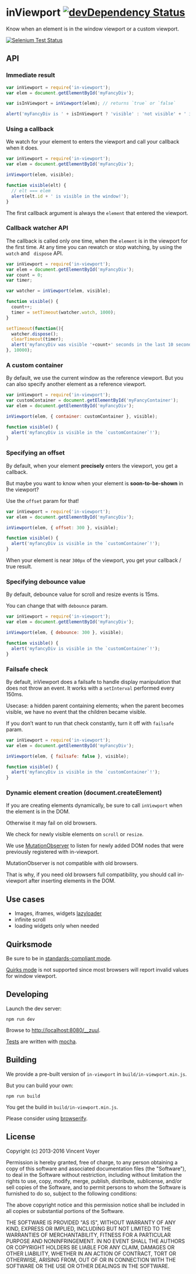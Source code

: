 # inViewport [![devDependency Status](http://img.shields.io/david/dev/vvo/in-viewport.svg?style=flat-square)](https://david-dm.org/vvo/in-viewport#info=devDependencies)

Know when an element is in the window viewport or a custom viewport.

[![Selenium Test Status](https://saucelabs.com/browser-matrix/in-viewportvvo.svg)](https://saucelabs.com/u/in-viewportvvo)

## API

### Immediate result

```js
var inViewport = require('in-viewport');
var elem = document.getElementById('myFancyDiv');

var isInViewport = inViewport(elem); // returns `true` or `false`

alert('myFancyDiv is ' + isInViewport ? 'visible' : 'not visible' + ' in the window');
```

### Using a callback

We watch for your element to enters the viewport and call your callback when it does.

```js
var inViewport = require('in-viewport');
var elem = document.getElementById('myFancyDiv');

inViewport(elem, visible);

function visible(elt) {
  // elt === elem
  alert(elt.id + ' is visible in the window!');
}
```
The first callback argument is always the `element` that entered the viewport.

### Callback watcher API

The callback is called only one time, when the `element` is in the viewport for the first time.
At any time you can rewatch or stop watching, by using the `watch` and ` dispose` API.

```js
var inViewport = require('in-viewport');
var elem = document.getElementById('myFancyDiv');
var count = 0;
var timer;

var watcher = inViewport(elem, visible);

function visible() {
  count++;
  timer = setTimeout(watcher.watch, 1000);
}

setTimeout(function(){
  watcher.dispose();
  clearTimeout(timer);
  alert('myfancyDiv was visible '+count+' seconds in the last 10 seconds!');
}, 10000);
```

### A custom container

By default, we use the current window as the reference viewport.
But you can also specify another element as a reference viewport.

```js
var inViewport = require('in-viewport');
var customContainer = document.getElementById('myFancyContainer');
var elem = document.getElementById('myFancyDiv');

inViewport(elem, { container: customContainer }, visible);

function visible() {
  alert('myfancyDiv is visible in the `customContainer`!');
}
```

### Specifying an offset

By default, when your element **precisely** enters the viewport,
you get a callback.

But maybe you want to know when your element is **soon-to-be-shown** in the viewport?

Use the `offset` param for that!

```js
var inViewport = require('in-viewport');
var elem = document.getElementById('myFancyDiv');

inViewport(elem, { offset: 300 }, visible);

function visible() {
  alert('myfancyDiv is visible in the `customContainer`!');
}
```

When your element is near `300px` of the viewport, you get your callback / true result.

### Specifying debounce value

By default, debounce value for scroll and resize events is 15ms.

You can change that with `debounce` param.

```js
var inViewport = require('in-viewport');
var elem = document.getElementById('myFancyDiv');

inViewport(elem, { debounce: 300 }, visible);

function visible() {
  alert('myfancyDiv is visible in the `customContainer`!');
}
```

### Failsafe check

By default, inViewport does a failsafe to handle display manipulation that does not throw an event. It works with a `setInterval` performed every 150ms.

Usecase: a hidden parent containing elements; when the parent becomes visible, we have no event that the children became visible.

If you don’t want to run that check constantly, turn it off with `failsafe` param.

```js
var inViewport = require('in-viewport');
var elem = document.getElementById('myFancyDiv');

inViewport(elem, { failsafe: false }, visible);

function visible() {
  alert('myfancyDiv is visible in the `customContainer`!');
}
```

### Dynamic element creation (document.createElement)

If you are creating elements dynamically, be sure to call `inViewport` when the
element is in the DOM.

Otherwise it may fail on old browsers.

We check for newly visible elements on `scroll` or `resize`.

We use [MutationObserver](https://developer.mozilla.org/en-US/docs/Web/API/MutationObserver) to listen for newly added DOM nodes that were previously
registered with in-viewport.

MutationObserver is not compatible with old browsers.

That is why, if you need old browsers full compatibility, you should call
in-viewport after inserting elements in the DOM.

## Use cases

* Images, iframes, widgets [lazyloader](http://github.com/vvo/lazyload)
* infinite scroll
* loading widgets only when needed

## Quirksmode

Be sure to be in [standards-compliant mode](http://en.wikipedia.org/wiki/HTML5#Markup).

[Quirks mode](http://en.wikipedia.org/wiki/Quirks_mode) is not supported since most browsers
will report invalid values for window viewport.

## Developing

Launch the dev server:

```shell
npm run dev
```

Browse to [http://localhost:8080/__zuul](http://localhost:8080/__zuul).

[Tests](test/) are written with [mocha](https://github.com/visionmedia/mocha).

## Building

We provide a pre-built version of `in-viewport` in `build/in-viewport.min.js`.

But you can build your own:

```shell
npm run build
```

You get the build in `build/in-viewport.min.js`.

Please consider using [browserify](https://github.com/substack/node-browserify).

## License

Copyright (c) 2013-2016 Vincent Voyer

Permission is hereby granted, free of charge, to any person obtaining
a copy of this software and associated documentation files (the
"Software"), to deal in the Software without restriction, including
without limitation the rights to use, copy, modify, merge, publish,
distribute, sublicense, and/or sell copies of the Software, and to
permit persons to whom the Software is furnished to do so, subject to
the following conditions:

The above copyright notice and this permission notice shall be
included in all copies or substantial portions of the Software.

THE SOFTWARE IS PROVIDED "AS IS", WITHOUT WARRANTY OF ANY KIND,
EXPRESS OR IMPLIED, INCLUDING BUT NOT LIMITED TO THE WARRANTIES OF
MERCHANTABILITY, FITNESS FOR A PARTICULAR PURPOSE AND
NONINFRINGEMENT. IN NO EVENT SHALL THE AUTHORS OR COPYRIGHT HOLDERS BE
LIABLE FOR ANY CLAIM, DAMAGES OR OTHER LIABILITY, WHETHER IN AN ACTION
OF CONTRACT, TORT OR OTHERWISE, ARISING FROM, OUT OF OR IN CONNECTION
WITH THE SOFTWARE OR THE USE OR OTHER DEALINGS IN THE SOFTWARE.

